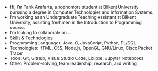 - Hi, I’m Tarık Anafarta, a sophomore student at Bilkent University pursuing a degree in Computer Technologies and Information Systems.
- I’m working as an Undergraduate Teaching Assistant at Bilkent University, assisting freshmen in the Introduction to Programming course.
-  I’m looking to collaborate on ...
- Skills & Technologies
- Programming Languages: Java, C, JavaScript, Python, PL/SQL
- Technologies: HTML, CSS, Node.js, OpenGL, GNU/Linux, Cisco Packet Tracer
- Tools: Git, GitHub, Visual Studio Code, Eclipse, Jupyter Notebooks
- Other: Problem-solving, team leadership, research, and writing
<!---
TarikAnafarta/TarikAnafarta is a ✨ special ✨ repository because its `README.md` (this file) appears on your GitHub profile.
You can click the Preview link to take a look at your changes.
--->
